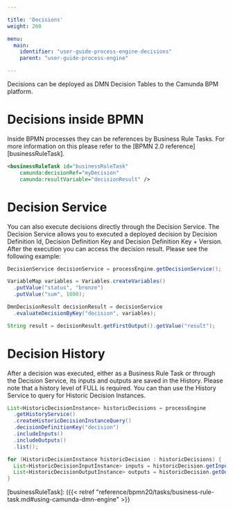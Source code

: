 ```yaml
---

title: 'Decisions'
weight: 260

menu:
  main:
    identifier: "user-guide-process-engine-decisions"
    parent: "user-guide-process-engine"

---
```


Decisions can be deployed as DMN Decision Tables to the Camunda BPM platform.


# Decisions inside BPMN

Inside BPMN processes they can be references by Business Rule Tasks. For more information
on this please refer to the [BPMN 2.0 reference][businessRuleTask].

```xml
<businessRuleTask id="businessRuleTask"
    camunda:decisionRef="myDecision"
    camunda:resultVariable="decisionResult" />
```

# Decision Service

You can also execute decisions directly through the Decision Service. The
Decision Service allows you to executed a deployed decision by Decision
Definition Id, Decision Definition Key and Decision Definition Key + Version.
After the execution you can access the decision result. Please see the
following example:

```java
DecisionService decisionService = processEngine.getDecisionService();

VariableMap variables = Variables.createVariables()
  .putValue("status", "bronze")
  .putValue("sum", 1000);

DmnDecisionResult decisionResult = decisionService
  .evaluateDecisionByKey("decision", variables);

String result = decisionResult.getFirstOutput().getValue("result");
```

# Decision History

After a decision was executed, either as a Business Rule Task or through the Decision Service, its inputs and outputs
are saved in the History. Please note that a history level of FULL is required. You can than use the History Service
to query for Historic Decision Instances.

```java
List<HistoricDecisionInstance> historicDecisions = processEngine
  .getHistoryService()
  .createHistoricDecisionInstanceQuery()
  .decisionDefinitionKey("decision")
  .includeInputs()
  .includeOutputs()
  .list();

for (HistoricDecisionInstance historicDecision : historicDecisions) {
  List<HistoricDecisionInputInstance> inputs = historicDecision.getInputs();
  List<HistoricDecisionOutputInstance> outputs = historicDecision.getOutputs();
}
```

[businessRuleTask]: ({{< relref "reference/bpmn20/tasks/business-rule-task.md#using-camunda-dmn-engine" >}}
